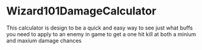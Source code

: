 # Wizard101DamageCalculator

This calculator is design to be a quick and easy way to see just what buffs you need to apply to an enemy in game to get a one hit kill at both a minium and maxium damage chances

